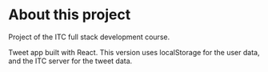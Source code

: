 # About this project

Project of the ITC full stack development course.

Tweet app built with React. This version uses localStorage for the user data, and the ITC server for the tweet data.
